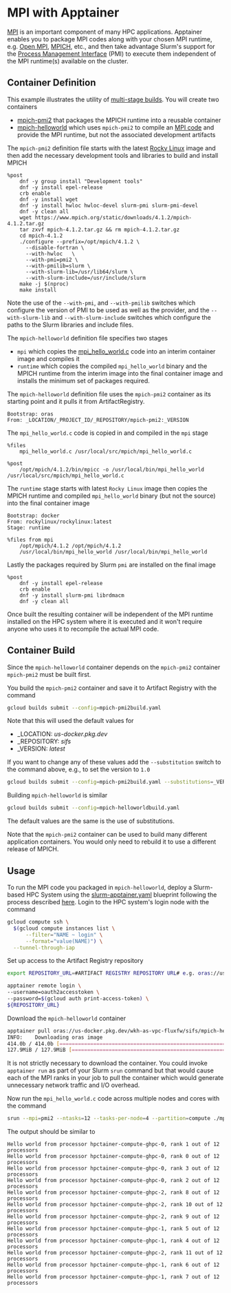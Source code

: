 # MPI with Apptainer

[MPI](https://en.wikipedia.org/wiki/Message_Passing_Interface) is an important component of many HPC applications. Apptainer enables you to package MPI codes along with your chosen MPI runtime, e.g. [Open MPI](https://www.open-mpi.org/), [MPICH](https://www.mpich.org/), etc., and then take advantage Slurm's support for the [Process Management Interface](https://link.springer.com/chapter/10.1007/978-3-642-15646-5_4) (PMI) to execute them independent of the MPI runtime(s) available on the cluster.

## Container Definition

This example illustrates the utility of [multi-stage builds](https://apptainer.org/docs/user/latest/definition_files.html#multi-stage-builds). You will create two containers
- [mpich-pmi2](./mpich-pmi2.def) that packages the MPICH runtime into a reusable container
- [mpich-helloworld](./mpich-helloworld.def) which uses `mpich-pmi2` to compile an [MPI code](./mpi_hello_world.c) and provide the MPI runtime, but not the associated development artifacts

The `mpich-pmi2` definition file starts with the latest [Rocky Linux](https://rockylinux.org/) image and then add the necessary development tools and libraries to build and install MPICH

```
%post
    dnf -y group install "Development tools"
    dnf -y install epel-release
    crb enable
    dnf -y install wget
    dnf -y install hwloc hwloc-devel slurm-pmi slurm-pmi-devel
    dnf -y clean all
    wget https://www.mpich.org/static/downloads/4.1.2/mpich-4.1.2.tar.gz
    tar zxvf mpich-4.1.2.tar.gz && rm mpich-4.1.2.tar.gz
    cd mpich-4.1.2
    ./configure --prefix=/opt/mpich/4.1.2 \
      --disable-fortran \
      --with-hwloc   \
      --with-pmi=pmi2 \
      --with-pmilib=slurm \
      --with-slurm-lib=/usr/lib64/slurm \
      --with-slurm-include=/usr/include/slurm
    make -j $(nproc)
    make install
```

Note the use of the `--with-pmi`, and `--with-pmilib` switches which configure the version of PMI to be used as well as the provider, and the `--with-slurm-lib` and `--with-slurm-include` switches which configure the paths to the Slurm libraries and include files.

The `mpich-helloworld` definition file specifies two stages
- `mpi` which copies the [mpi_hello_world.c](./mpi_hello_world.c) code into an interim container image and compiles it
- `runtime` which copies the compiled `mpi_hello_world` binary and the MPICH runtime from the interim image into the final container image and installs the minimum set of packages required.

The `mpich-helloworld` definition file uses the `mpich-pmi2` container as its starting point and it pulls it from ArtifactRegistry.

```
Bootstrap: oras
From: _LOCATION/_PROJECT_ID/_REPOSITORY/mpich-pmi2:_VERSION
```

The `mpi_hello_world.c` code is copied in and compiled in the `mpi` stage

```
%files
    mpi_hello_world.c /usr/local/src/mpich/mpi_hello_world.c

%post
    /opt/mpich/4.1.2/bin/mpicc -o /usr/local/bin/mpi_hello_world /usr/local/src/mpich/mpi_hello_world.c
```

The `runtime` stage starts with latest `Rocky Linux` image then copies the MPICH runtime and compiled `mpi_hello_world` binary (but not the source) into the final container image


```
Bootstrap: docker
From: rockylinux/rockylinux:latest
Stage: runtime

%files from mpi
    /opt/mpich/4.1.2 /opt/mpich/4.1.2
    /usr/local/bin/mpi_hello_world /usr/local/bin/mpi_hello_world
```

Lastly the packages required by Slurm `pmi` are installed on the final image

```
%post
    dnf -y install epel-release
    crb enable
    dnf -y install slurm-pmi librdmacm
    dnf -y clean all
```

Once built the resulting container will be independent of the MPI runtime installed on the HPC system where it is executed and it won't require anyone who uses it to recompile the actual MPI code.

## Container Build

Since the `mpich-helloworld` container depends on the `mpich-pmi2` container `mpich-pmi2` must be built first.

You build the `mpich-pmi2` container and save it to Artifact Registry with the command

```bash
gcloud builds submit --config=mpich-pmi2build.yaml
```

Note that this will used the default values for
- _LOCATION: _*us-docker.pkg.dev*_
- _REPOSITORY: _*sifs*_
- _VERSION: _*latest*_

If you want to change any of these values add the `--substitution` switch to the command above, e.g., to set the version to `1.0`

```bash
gcloud builds submit --config=mpich-pmi2build.yaml --substitutions=_VERSION=1.0
```

Building `mpich-helloworld` is similar

```bash
gcloud builds submit --config=mpich-helloworldbuild.yaml
```

The default values are the same is the use of substitutions.

Note that the `mpich-pmi2` container can be used to build many different application containers. You would only need to rebuild it to use a different release of MPICH.

## Usage

To run the MPI code you packaged in `mpich-helloworld`, deploy a Slurm-based HPC System using the [slurm-apptainer.yaml](../../../cluster/slurm-apptainer.yaml) blueprint following the process described [here](../../../cluster/README.md). Login to the HPC system's login node with the command

```bash
gcloud compute ssh \
  $(gcloud compute instances list \
      --filter="NAME ~ login" \
      --format="value(NAME)") \
  --tunnel-through-iap
```

Set up access to the Artifact Registry repository

```bash
export REPOSITORY_URL=#ARTIFACT REGISTRY REPOSITORY URL# e.g. oras://us-docker.pkg.dev/myproject/sifs
```

```bash
apptainer remote login \
--username=oauth2accesstoken \
--password=$(gcloud auth print-access-token) \ 
${REPOSITORY_URL}
```

Download the `mpich-helloworld` container

```bash
apptainer pull oras://us-docker.pkg.dev/wkh-as-vpc-fluxfw/sifs/mpich-helloworld:latest
INFO:    Downloading oras image
414.0b / 414.0b [=============================================================================================================================] 100 %0s
127.9MiB / 127.9MiB [============================================================================================================] 100 % 199.8 MiB/s 0s
```

It is not strictly necessary to download the container. You could invoke `apptainer run` as part of your Slurm `srun` command but that would cause each of the MPI ranks in your job to pull the container which would generate unnecessary network traffic and I/O overhead.

Now run the `mpi_hello_world.c` code across multiple nodes and cores with the command

```bash
srun --mpi=pmi2 --ntasks=12 --tasks-per-node=4 --partition=compute ./mpich-helloworld_latest.sif /usr/local/bin/mpi_hello_world
```

The output should be similar to

```
Hello world from processor hpctainer-compute-ghpc-0, rank 1 out of 12 processors
Hello world from processor hpctainer-compute-ghpc-0, rank 0 out of 12 processors
Hello world from processor hpctainer-compute-ghpc-0, rank 3 out of 12 processors
Hello world from processor hpctainer-compute-ghpc-0, rank 2 out of 12 processors
Hello world from processor hpctainer-compute-ghpc-2, rank 8 out of 12 processors
Hello world from processor hpctainer-compute-ghpc-2, rank 10 out of 12 processors
Hello world from processor hpctainer-compute-ghpc-2, rank 9 out of 12 processors
Hello world from processor hpctainer-compute-ghpc-1, rank 5 out of 12 processors
Hello world from processor hpctainer-compute-ghpc-1, rank 4 out of 12 processors
Hello world from processor hpctainer-compute-ghpc-2, rank 11 out of 12 processors
Hello world from processor hpctainer-compute-ghpc-1, rank 6 out of 12 processors
Hello world from processor hpctainer-compute-ghpc-1, rank 7 out of 12 processors
```